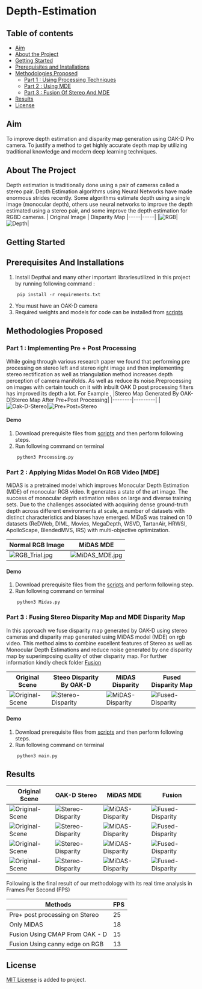 # Depth-Estimation  


## Table of contents
- [Aim](#Aim)
- [About the Project](#About-The-Project)
- [Getting Started](#Getting-Started)
- [Prerequisites and Installations](#Prerequisites-And-Installations)
- [Methodologies Proposed](#Methodologies-Proposed)
  - [Part 1 : Using Processing Techniques](#Part-1--Implementing-Pre--Post-Processing)
  - [Part 2 : Using MDE](#Part-2--Applying-Midas-Model-On-RGB-Video-MDE)
  - [Part 3 : Fusion Of Stereo And MDE](#Part-3--Fusing-Stereo-Disparity-Map-and-MDE-Disparity-Map)
-  [Results](#Results)
-  [License](#License)

## Aim


To improve depth estimation and disparity map generation using OAK-D Pro camera. To justify a method to get highly accurate depth map by utilizing traditional knowledge and modern deep learning techniques.

## About The Project

Depth estimation is traditionally done using a pair of cameras called a stereo pair. 
Depth Estimation algorithms using Neural Networks have made enormous strides recently. Some algorithms estimate depth using a single image (monocular depth), others use neural networks to improve the depth estimated using a stereo pair, and some improve the depth estimation for RGBD cameras.
| Original Image | Disparity Map
|-----|-----|
|![RGB](Assets/Results/Result_Image_2/FrameRGB_3.jpg)|![Depth](Assets/Results/Result_Image_2/FusedRGB_3.jpg)|

## Getting Started


## Prerequisites And Installations

1. Install Depthai and many other important librariesutilized in this project by running following command :
```
    pip install -r requirements.txt
```
2. You must have an OAK-D camera
3. Required weights and models for code can be installed from [scripts](scripts) 

## Methodologies Proposed


### Part 1 : Implementing Pre + Post Processing

While going through various research paper we found that performing pre processing on stereo left and stereo right image and then implementing stereo rectification as well as triangulation method increases depth perception of camera manifolds. As well as reduce its noise.Preprocessing on images with certain touch on it with inbuilt OAK D post processing  filters has improved its depth a lot.
For Example , 
|Stereo Map Generated By OAK-D|Stereo Map After Pre+Post Processing|
|--------|---------|
|![Oak-D-Stereo](Assets/Images/Raw_stereo.jpeg)|![Pre+Post+Stereo](Assets/Images/Stereo_pre_post.jpeg)

#### Demo
1. Download prerequisite files from [scripts](scripts) and then perform following steps.
2. Run following command on terminal
```
    python3 Processing.py
```
### Part 2 : Applying Midas Model On RGB Video [MDE]


MiDAS is a pretrained model which improves Monocular Depth Estimation (MDE) of monocular RGB video. It generates a state of the art image.
The success of monocular depth estimation relies on large and diverse training sets. Due to the challenges associated with acquiring dense ground-truth depth across different environments at scale, a number of datasets with distinct characteristics and biases have emerged.
MiDaS was trained on 10 datasets (ReDWeb, DIML, Movies, MegaDepth, WSVD, TartanAir, HRWSI, ApolloScape, BlendedMVS, IRS) with multi-objective optimization.

| Normal RGB Image | MiDAS MDE |
|-------|---------|
| ![RGB_Trial.jpg](Assets/Images/OrgRGB.png) | ![MiDAS_MDE.jpg](Assets/Images/Midasimage.png) |

#### Demo
1. Download prerequisite files from the [scripts](scripts) and perform following step.
2. Run following command on terminal
```
    python3 Midas.py
```

### Part 3 : Fusing Stereo Disparity Map and MDE Disparity Map


In this approach we fuse disparity map generated by OAK-D using stereo cameras and disparity map generated using MiDAS model (MDE) on rgb video. This method aims to combine excellent features of Stereo as well as Monocular Depth Estimations and reduce noise generated by one disparity map by superimposing quality of other disparity map.
For further information kindly check folder [Fusion](Fusion)

| Original Scene | Steeo Disparity By OAK-D | MiDAS Disparity | Fused Disparity Map |
|--------|--------|--------|--------|
|![Original-Scene](Assets/Images/OrgRGB.png)|![Stereo-Disparity](Assets/Images/StereoImg.png)|![MiDAS-Disparity](Assets/Images/Midasimage.png)|![Fused-Disparity](Assets/Images/FusedImg.png)|

#### Demo
1. Download prerequisite files from [scripts](scripts) and then perform following steps.
2. Run following command on terminal
```
    python3 main.py
```

## Results


| Original Scene | OAK-D Stereo | MiDAS MDE | Fusion |
|-----|-----|-----|-----|
|![Original-Scene](Assets/Results/Result_Image_1/FrameRGB_2.jpg)|![Stereo-Disparity](Assets/Results/Result_Image_1/FrameStereo_2.jpg)|![MiDAS-Disparity](Assets/Results/Result_Image_1/FrameMidas_2.jpg)|![Fused-Disparity](Assets/Results/Result_Image_1/FusedRGB_2.jpg)|
|![Original-Scene](Assets/Results/Result_Image_2/FrameRGB_3.jpg)|![Stereo-Disparity](Assets/Results/Result_Image_2/FrameStereo_3.jpg)|![MiDAS-Disparity](Assets/Results/Result_Image_2/FrameMidas_3.jpg)|![Fused-Disparity](Assets/Results/Result_Image_2/FusedRGB_3.jpg)|
|![Original-Scene](Assets/Images/ResultVideo1_RGB_1.gif)|![Stereo-Disparity](Assets/Images/ResultVideo1_Stereo_1.gif)|![MiDAS-Disparity](Assets/Images/ResultVideo1_Midas_1.gif)|![Fused-Disparity](Assets/Images/ResultVideo1_Fusion_1.gif)|
|![Original-Scene](Assets/Images/ResultVideo2_RGB.gif)|![Stereo-Disparity](Assets/Images/ResultVideo2_Stereo.gif)|![MiDAS-Disparity](Assets/Images/ResultVideo2_Midas.gif)|![Fused-Disparity](Assets/Images/ResultVideo2_Fusion.gif)|

Following is the final result of our methodology with its real time analysis in Frames Per Second (FPS)

| Methods | FPS |
|-----------|----------|
| Pre+ post processing on Stereo | 25 |
| Only MiDAS | 18 |
| Fusion Using CMAP From OAK - D | 15 |
| Fusion Using canny edge on RGB | 13|

## License


[MIT License]() is added to project. 

